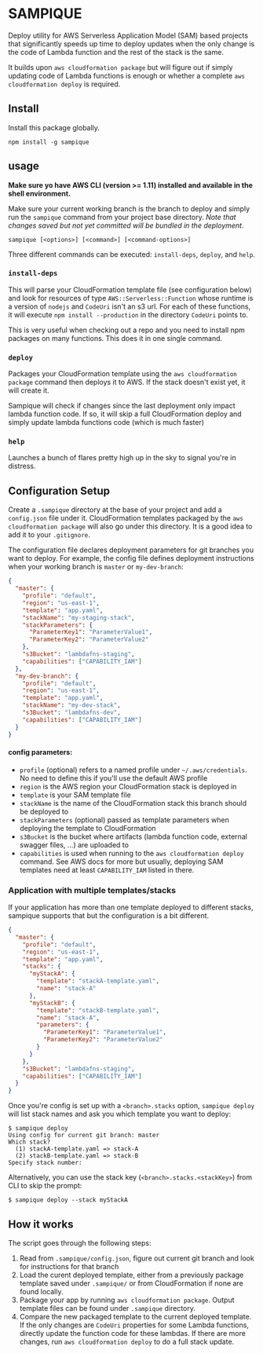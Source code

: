 # SAMPIQUE
Deploy utility for AWS Serverless Application Model (SAM) based projects that significantly speeds up time to deploy updates when the only change is the code of Lambda function and the rest of the stack is the same.

It builds upon `aws cloudformation package` but will figure out if simply updating code of Lambda functions is enough or whether a complete `aws cloudformation deploy` is required.

## Install
Install this package globally.

```shell
npm install -g sampique
```

## usage

**Make sure yo have AWS CLI (version >= 1.11) installed and available in the shell environment.**

Make sure your current working branch is the branch to deploy and simply run the `sampique` command from your project base directory. *Note that changes saved but not yet committed _will be bundled_ in the deployment*.

```shell
sampique [<options>] [<command>] [<command-options>]
```

Three different commands can be executed: `install-deps`, `deploy`, and `help`.

### `install-deps`
This will parse your CloudFormation template file (see configuration below) and look for resources of type `AWS::Serverless::Function` whose runtime is a version of `nodejs` and `CodeUri` isn't an s3 url. For each of these functions, it will execute `npm install --production` in the directory `CodeUri` points to.

This is very useful when checking out a repo and you need to install npm packages on many functions. This does it in one single command.

### `deploy`
Packages your CloudFormation template using the `aws cloudformation package` command then deploys it to AWS. If the stack doesn't exist yet, it will create it. 

Sampique will check if changes since the last deployment only impact lambda function code. If so, it will skip a full CloudFormation deploy and simply update lambda functions code (which is much faster)

### `help`
Launches a bunch of flares pretty high up in the sky to signal you're in distress.

## Configuration Setup
Create a `.sampique` directory at the base of your project and add a `config.json` file under it. CloudFormation templates packaged by the `aws cloudformation package` will also go under this directory. It is a good idea to add it to your `.gitignore`.

The configuration file declares deployment parameters for git branches you want to deploy. For example, the config file defines deployment instructions when your working branch is `master` or `my-dev-branch`:

```json
{
  "master": {
    "profile": "default",
    "region": "us-east-1",
    "template": "app.yaml",
    "stackName": "my-staging-stack",
    "stackParameters": {
      "ParameterKey1": "ParameterValue1",
      "ParameterKey2": "ParameterValue2"
    },
    "s3Bucket": "lambdafns-staging",
    "capabilities": ["CAPABILITY_IAM"]
  },
  "my-dev-branch": {
    "profile": "default",
    "region": "us-east-1",
    "template": "app.yaml",
    "stackName": "my-dev-stack",
    "s3Bucket": "lambdafns-dev",
    "capabilities": ["CAPABILITY_IAM"]
  }
}
```

#### config parameters:
- `profile` (optional) refers to a named profile under `~/.aws/credentials`. No need to define this if you'll use the default AWS profile
- `region` is the AWS region your CloudFormation stack is deployed in
- `template` is your SAM template file
- `stackName` is the name of the CloudFormation stack this branch should be deployed to
- `stackParameters` (optional) passed as template parameters when deploying the template to CloudFormation
- `s3Bucket` is the bucket where artifacts (lambda function code, external swagger files, ...) are uploaded to
- `capabilities` is used when running to the `aws cloudformation deploy` command. See AWS docs for more but usually, deploying SAM templates need at least `CAPABILITY_IAM` listed in there.

### Application with multiple templates/stacks
If your application has more than one template deployed to different stacks, sampique supports that but the configuration is a bit different. 

```json
{
  "master": {
    "profile": "default",
    "region": "us-east-1",
    "template": "app.yaml",
    "stacks": {
      "myStackA": {
        "template": "stackA-template.yaml",
        "name": "stack-A"
      },
      "myStackB": {
        "template": "stackB-template.yaml",
        "name": "stack-A",
        "parameters": {
          "ParameterKey1": "ParameterValue1",
          "ParameterKey2": "ParameterValue2"
        }
      }
    },
    "s3Bucket": "lambdafns-staging",
    "capabilities": ["CAPABILITY_IAM"]
  }
}
```

Once you're config is set up with a `<branch>.stacks` option, `sampique deploy` will list stack names and ask you which template you want to deploy:

```
$ sampique deploy
Using config for current git branch: master
Which stack?
  (1) stackA-template.yaml => stack-A
  (2) stackB-template.yaml => stack-B
Specify stack number:  
```

Alternatively, you can use the stack key (`<branch>.stacks.<stackKey>`) from CLI to skip the prompt:

```shell
$ sampique deploy --stack myStackA
```

## How it works
The script goes through the following steps:

1. Read from `.sampique/config.json`, figure out current git branch and look for instructions for that branch
1. Load the curent deployed template, either from a previously package template saved under `.sampique/` or from CloudFormation if none are found locally.
1. Package your app by running `aws cloudformation package`. Output template files can be found under `.sampique` directory.
1. Compare the new packaged template to the current deployed template. If the only changes are `CodeUri` properties for some Lambda functions, directly update the function code for these lambdas. If there are more changes, run `aws cloudformation deploy` to do a full stack update.
